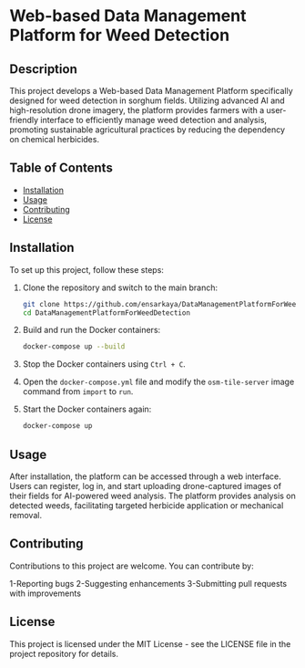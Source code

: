 # Web-based Data Management Platform for Weed Detection

## Description
This project develops a Web-based Data Management Platform specifically designed for weed detection in sorghum fields. Utilizing advanced AI and high-resolution drone imagery, the platform provides farmers with a user-friendly interface to efficiently manage weed detection and analysis, promoting sustainable agricultural practices by reducing the dependency on chemical herbicides.

## Table of Contents
- [Installation](#installation)
- [Usage](#usage)
- [Contributing](#contributing)
- [License](#license)

## Installation
To set up this project, follow these steps:

1. Clone the repository and switch to the main branch:
   ```bash
   git clone https://github.com/ensarkaya/DataManagementPlatformForWeedDetection
   cd DataManagementPlatformForWeedDetection

2. Build and run the Docker containers:
    ```bash
    docker-compose up --build

3. Stop the Docker containers using `Ctrl + C`.

4. Open the `docker-compose.yml` file and modify the `osm-tile-server` image command from `import` to `run`.

5. Start the Docker containers again:
    ```bash
    docker-compose up 

## Usage
After installation, the platform can be accessed through a web interface. Users can register, log in, and start uploading drone-captured images of their fields for AI-powered weed analysis. The platform provides analysis on detected weeds, facilitating targeted herbicide application or mechanical removal.

## Contributing
Contributions to this project are welcome. You can contribute by:

1-Reporting bugs
2-Suggesting enhancements
3-Submitting pull requests with improvements

## License
This project is licensed under the MIT License - see the LICENSE file in the project repository for details.
